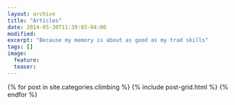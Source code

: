 ```yaml
---
layout: archive
title: "Articles"
date: 2014-05-30T11:39:03-04:00
modified:
excerpt: "Because my memory is about as good as my trad skills"
tags: []
image:
  feature:
  teaser:
---
```


<div class="tiles">
{% for post in site.categories.climbing %}
  {% include post-grid.html %}
{% endfor %}
</div><!-- /.tiles -->